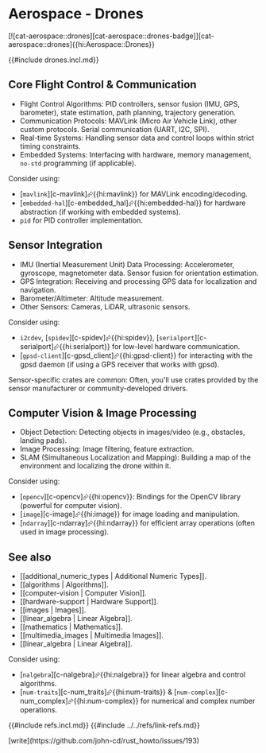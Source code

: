 # Aerospace - Drones

[![cat-aerospace::drones][cat-aerospace::drones-badge]][cat-aerospace::drones]{{hi:Aerospace::Drones}}

{{#include drones.incl.md}}

## Core Flight Control & Communication

- Flight Control Algorithms: PID controllers, sensor fusion (IMU, GPS, barometer), state estimation, path planning, trajectory generation.
- Communication Protocols: MAVLink (Micro Air Vehicle Link), other custom protocols. Serial communication (UART, I2C, SPI).
- Real-time Systems: Handling sensor data and control loops within strict timing constraints.
- Embedded Systems: Interfacing with hardware, memory management, `no-std` programming (if applicable).

Consider using:

- [`mavlink`][c-mavlink]⮳{{hi:mavlink}} for MAVLink encoding/decoding.
- [`embedded-hal`][c-embedded_hal]⮳{{hi:embedded-hal}} for hardware abstraction (if working with embedded systems).
- `pid` for PID controller implementation.

## Sensor Integration

- IMU (Inertial Measurement Unit) Data Processing: Accelerometer, gyroscope, magnetometer data. Sensor fusion for orientation estimation.
- GPS Integration: Receiving and processing GPS data for localization and navigation.
- Barometer/Altimeter: Altitude measurement.
- Other Sensors: Cameras, LiDAR, ultrasonic sensors.

Consider using:

- `i2cdev`, [`spidev`][c-spidev]⮳{{hi:spidev}}, [`serialport`][c-serialport]⮳{{hi:serialport}} for low-level hardware communication.
- [`gpsd-client`][c-gpsd_client]⮳{{hi:gpsd-client}} for interacting with the gpsd daemon (if using a GPS receiver that works with gpsd).

Sensor-specific crates are common: Often, you'll use crates provided by the sensor manufacturer or community-developed drivers.

## Computer Vision & Image Processing

- Object Detection: Detecting objects in images/video (e.g., obstacles, landing pads).
- Image Processing: Image filtering, feature extraction.
- SLAM (Simultaneous Localization and Mapping): Building a map of the environment and localizing the drone within it.

Consider using:

- [`opencv`][c-opencv]⮳{{hi:opencv}}: Bindings for the OpenCV library (powerful for computer vision).
- [`image`][c-image]⮳{{hi:image}} for image loading and manipulation.
- [`ndarray`][c-ndarray]⮳{{hi:ndarray}} for efficient array operations (often used in image processing).

## See also

- [[additional_numeric_types | Additional Numeric Types]].
- [[algorithms | Algorithms]].
- [[computer-vision | Computer Vision]].
- [[hardware-support | Hardware Support]].
- [[images | Images]].
- [[linear_algebra | Linear Algebra]].
- [[mathematics | Mathematics]].
- [[multimedia_images | Multimedia Images]].
- [[linear_algebra | Linear Algebra]].

Consider using:

- [`nalgebra`][c-nalgebra]⮳{{hi:nalgebra}} for linear algebra and control algorithms.
- [`num-traits`][c-num_traits]⮳{{hi:num-traits}} & [`num-complex`][c-num_complex]⮳{{hi:num-complex}} for numerical and complex number operations.

{{#include refs.incl.md}}
{{#include ../../refs/link-refs.md}}

<div class="hidden">
[write](https://github.com/john-cd/rust_howto/issues/193)
</div>
